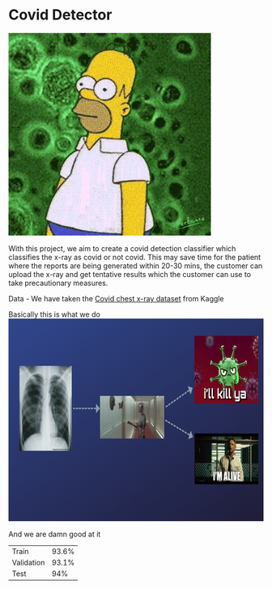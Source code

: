 # Covid Detector

<img src="Images/covid.gif" height=400px width=400px>

With this project, we aim to create a covid detection classifier which classifies the x-ray as covid or not covid. This may save time for the patient where the reports are being generated within 20-30 mins, the customer can upload the x-ray and get tentative results which the customer can use to take precautionary measures. 

Data - We have taken the <a href="https://www.kaggle.com/ahemateja19bec1025/covid-xray-dataset">Covid chest x-ray dataset</a> from Kaggle

Basically this is what we do<br>
<img src="Images/flowchart.jpg" height=400px width=800px>

And we are damn good at it <br>
<table>
<tr>
<td>Train</td>
<td>93.6%</td>
</tr>
<tr>
<td>Validation</td>
<td>93.1%</td>
</tr>
<tr>
<td>Test</td>
<td>94%</td>
</tr>
</table>